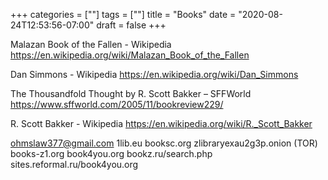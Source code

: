 +++
categories = [""]
tags = [""]
title = "Books"
date = "2020-08-24T12:53:56-07:00"
draft = false
+++

Malazan Book of the Fallen - Wikipedia
https://en.wikipedia.org/wiki/Malazan_Book_of_the_Fallen

Dan Simmons - Wikipedia
https://en.wikipedia.org/wiki/Dan_Simmons

The Thousandfold Thought by R. Scott Bakker – SFFWorld
https://www.sffworld.com/2005/11/bookreview229/

R. Scott Bakker - Wikipedia
https://en.wikipedia.org/wiki/R._Scott_Bakker

ohmslaw377@gmail.com
1lib.eu
booksc.org
zlibraryexau2g3p.onion (TOR)
books-z1.org
book4you.org
bookz.ru/search.php
sites.reformal.ru/book4you.org


